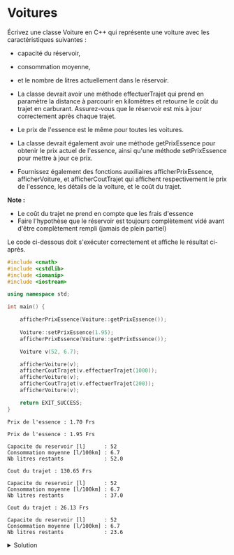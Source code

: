 # Voitures
Écrivez une classe Voiture en C++ qui représente une voiture avec les caractéristiques suivantes : 
- capacité du réservoir, 
- consommation moyenne, 
- et le nombre de litres actuellement dans le réservoir. 
- La classe devrait avoir une méthode effectuerTrajet qui prend en paramètre la distance à parcourir en kilomètres et retourne le coût du trajet en carburant. Assurez-vous que le réservoir est mis à jour correctement après chaque trajet.

- Le prix de l'essence est le même pour toutes les voitures.
- La classe devrait également avoir une méthode getPrixEssence pour obtenir le prix actuel de l'essence, ainsi qu'une méthode setPrixEssence pour mettre à jour ce prix.

- Fournissez également des fonctions auxiliaires afficherPrixEssence, afficherVoiture, et afficherCoutTrajet qui affichent respectivement le prix de l'essence, les détails de la voiture, et le coût du trajet.

__Note :__
- Le coût du trajet ne prend en compte que les frais d'essence
- Faire l'hypothèse que le réservoir est toujours complètement vidé avant d'être complètement rempli (jamais de plein partiel)	


Le code ci-dessous doit s'exécuter correctement et affiche le résultat ci-après.

~~~cpp
#include <cmath>
#include <cstdlib>
#include <iomanip>
#include <iostream>

using namespace std;

int main() {

    afficherPrixEssence(Voiture::getPrixEssence());
        
    Voiture::setPrixEssence(1.95);
    afficherPrixEssence(Voiture::getPrixEssence());   

    Voiture v(52, 6.7);

    afficherVoiture(v);   
    afficherCoutTrajet(v.effectuerTrajet(1000));
    afficherVoiture(v);
    afficherCoutTrajet(v.effectuerTrajet(200));
    afficherVoiture(v);

    return EXIT_SUCCESS;
}
~~~

~~~text
Prix de l'essence : 1.70 Frs

Prix de l'essence : 1.95 Frs

Capacite du reservoir [l]      : 52
Consommation moyenne [l/100km] : 6.7
Nb litres restants             : 52.0

Cout du trajet : 130.65 Frs

Capacite du reservoir [l]      : 52
Consommation moyenne [l/100km] : 6.7
Nb litres restants             : 37.0

Cout du trajet : 26.13 Frs

Capacite du reservoir [l]      : 52
Consommation moyenne [l/100km] : 6.7
Nb litres restants             : 23.6
~~~


<details>
<summary>Solution</summary>

~~~cpp
#include <iomanip>
#include <iostream>
using namespace std;

class Voiture {
public:
   Voiture(unsigned capaciteReservoir, double consommationMoyenne);

   unsigned getCapaciteReservoir() const { return capaciteReservoir; }
   double getConsommationMoyenne() const { return consommationMoyenne; }
   double getNbLitresDansReservoir() const { return nbLitresDansReservoir; }
   static double getPrixEssence() { return prixEssence; }

   static void setPrixEssence(double prix);

   double effectuerTrajet(double nbKm); // en valeur de retour : le coût du trajet
private:
   static double prixEssence;     // en Frs
   unsigned capaciteReservoir;    // en litres
   double consommationMoyenne;    // litres aux 100 km
   double nbLitresDansReservoir;  // nb de litres actuellement dans le réservoir
};

double Voiture::prixEssence = 1.7;

Voiture::Voiture(unsigned capaciteReservoir, double consommationMoyenne)
        : capaciteReservoir(capaciteReservoir),
          consommationMoyenne(consommationMoyenne),
          nbLitresDansReservoir(capaciteReservoir) {
}

double Voiture::effectuerTrajet(double nbKm) {
   const double consommation = nbKm * consommationMoyenne / 100;
   nbLitresDansReservoir -= consommation;
   while (nbLitresDansReservoir <= 0)
      nbLitresDansReservoir += capaciteReservoir;
   return consommation * prixEssence;
}

void Voiture::setPrixEssence(double prix) {
   prixEssence = prix;
}

void afficherPrixEssence(double prix) {
   cout << fixed << setprecision(2)
        << "Prix de l'essence : " << prix << " Frs"
        << endl << endl << defaultfloat;
}

void afficherVoiture(const Voiture& v) {
   cout << "Capacite du reservoir [l]      : " << v.getCapaciteReservoir() << endl
        << fixed << setprecision(1)
        << "Consommation moyenne [l/100km] : " << v.getConsommationMoyenne() << endl
        << "Nb litres restants             : " << v.getNbLitresDansReservoir()
        << endl << endl << defaultfloat;
}

void afficherCoutTrajet(double montant) {
   cout << fixed << setprecision(2)
        << "Cout du trajet : " << montant << " Frs"
        << endl << endl << defaultfloat;
}

int main() {

   afficherPrixEssence(Voiture::getPrixEssence());

   Voiture::setPrixEssence(1.95);
   afficherPrixEssence(Voiture::getPrixEssence());

   Voiture v(52, 6.7);

   afficherVoiture(v);
   afficherCoutTrajet(v.effectuerTrajet(1000));
   afficherVoiture(v);
   afficherCoutTrajet(v.effectuerTrajet(200));
   afficherVoiture(v);
}
~~~



</details>
